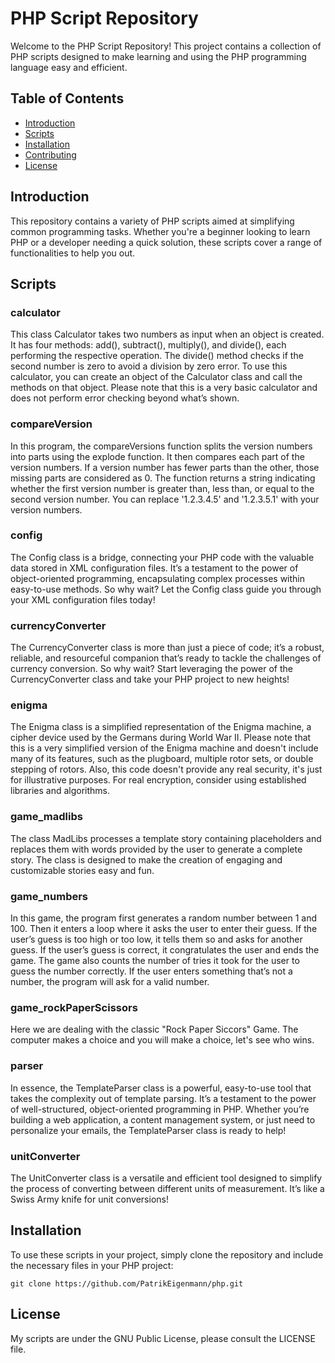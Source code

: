 # PHP Script Repository

Welcome to the PHP Script Repository! This project contains a collection of PHP scripts designed to make learning and using the PHP programming language easy and efficient.

## Table of Contents
- [Introduction](#introduction)
- [Scripts](#scripts)
- [Installation](#installation)
- [Contributing](#contributing)
- [License](#license)

## Introduction

This repository contains a variety of PHP scripts aimed at simplifying common programming tasks. Whether you're a beginner looking to learn PHP or a developer needing a quick solution, these scripts cover a range of functionalities to help you out.

## Scripts

### calculator
This class Calculator takes two numbers as input when an object is created. It has four methods: add(),
subtract(), multiply(), and divide(), each performing the respective operation. The divide() method
checks if the second number is zero to avoid a division by zero error. To use this calculator, you
can create an object of the Calculator class and call the methods on that object. Please note that
this is a very basic calculator and does not perform error checking beyond what’s shown.

### compareVersion
In this program, the compareVersions function splits the version numbers into
parts using the explode function. It then compares each part of the version numbers. If a version
number has fewer parts than the other, those missing parts are considered as 0. The function returns
a string indicating whether the first version number is greater than, less than, or equal to the
second version number. You can replace '1.2.3.4.5' and '1.2.3.5.1' with your version numbers.

### config
The Config class is a bridge, connecting your PHP code with the valuable data stored
in XML configuration files. It’s a testament to the power of object-oriented programming,
encapsulating complex processes within easy-to-use methods. So why wait? Let the Config class guide
you through your XML configuration files today!

### currencyConverter
The CurrencyConverter class is more than just a piece of code; it’s a robust, reliable,
and resourceful companion that’s ready to tackle the challenges of currency conversion. So why
wait? Start leveraging the power of the CurrencyConverter class and take your PHP project to new
heights!

### enigma
The Enigma class is a simplified representation of the Enigma machine, a cipher device
used by the Germans during World War II. Please note that this is a very simplified version of the
Enigma machine and doesn't include many of its features, such as the plugboard, multiple rotor sets,
or double stepping of rotors. Also, this code doesn't provide any real security, it's just for
illustrative purposes. For real encryption, consider using established libraries and algorithms.

### game_madlibs
The class MadLibs processes a template story containing placeholders and replaces them with words provided
by the user to generate a complete story. The class is designed to make the creation of engaging
and customizable stories easy and fun.

### game_numbers
In this game, the program first generates a random number between 1 and 100. Then it
enters a loop where it asks the user to enter their guess. If the user’s guess is too high or too
low, it tells them so and asks for another guess. If the user’s guess is correct, it congratulates
the user and ends the game. The game also counts the number of tries it took for the user to guess
the number correctly. If the user enters something that’s not a number, the program will ask for
a valid number.

### game_rockPaperScissors
Here we are dealing with the classic "Rock Paper Siccors" Game. The computer makes a choice and you
will make a choice, let's see who wins.

### parser
In essence, the TemplateParser class is a powerful, easy-to-use tool that takes the complexity
out of template parsing. It’s a testament to the power of well-structured, object-oriented
programming in PHP. Whether you’re building a web application, a content management system,
or just need to personalize your emails, the TemplateParser class is ready to help!

### unitConverter
The UnitConverter class is a versatile and efficient tool designed to simplify
the process of converting between different units of measurement. It’s like a Swiss Army knife for
unit conversions!

## Installation

To use these scripts in your project, simply clone the repository and include the necessary files in your PHP project:

```
git clone https://github.com/PatrikEigenmann/php.git
```

## License
My scripts are under the GNU Public License, please consult the LICENSE file.